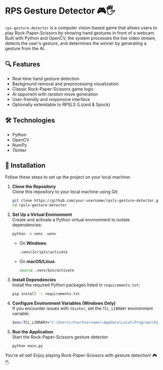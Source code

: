 # RPS Gesture Detector 🎮🖐️

`rps-gesture-detector` is a computer vision-based game that allows users to play Rock-Paper-Scissors by showing hand gestures in front of a webcam. Built with Python and OpenCV, the system processes the live video stream, detects the user's gesture, and determines the winner by generating a gesture from the AI.

## 🔍 Features
- Real-time hand gesture detection
- Background removal and preprocessing visualization
- Classic Rock-Paper-Scissors game logic
- AI opponent with random move generation
- User-friendly and responsive interface
- Optionally extendable to RPSLS (Lizard & Spock)

## 🛠️ Technologies
- Python
- OpenCV
- NumPy
- Tkinter

## 🚀 Installation

Follow these steps to set up the project on your local machine:

1. **Clone the Repository**  
   Clone this repository to your local machine using Git:
   ```bash
   git clone https://github.com/your-username/rpsls-gesture-detector.git
   cd rpsls-gesture-detector
   ```

2. **Set Up a Virtual Environment**  
   Create and activate a Python virtual environment to isolate dependencies:
   ```bash
   python -m venv .venv
   ```

   - On **Windows**:
     ```bash
     .venv\Scripts\activate
     ```

   - On **macOS/Linux**:
     ```bash
     source .venv/bin/activate
     ```

3. **Install Dependencies**  
   Install the required Python packages listed in `requirements.txt`:
   ```bash
   pip install -r requirements.txt
   ```

4. **Configure Environment Variables (Windows Only)**  
   If you encounter issues with `tkinter`, set the `TCL_LIBRARY` environment variable:
   ```bash
   $env:TCL_LIBRARY="C:\Users\<YourUsername>\AppData\Local\Programs\Python\Python313\tcl\tcl8.6"
   ```

5. **Run the Application**  
   Start the Rock-Paper-Scissors gesture detector:
   ```bash
   python main.py
   ```
   
You're all set! Enjoy playing Rock-Paper-Scissors with gesture detection! 🎮🖐️
